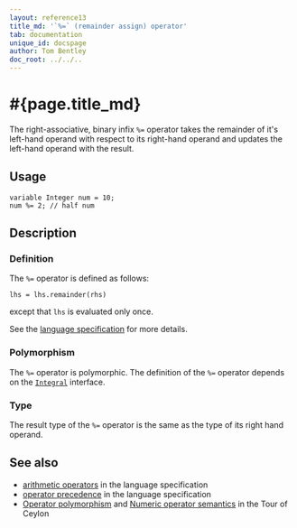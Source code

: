 ```yaml
---
layout: reference13
title_md: '`%=` (remainder assign) operator'
tab: documentation
unique_id: docspage
author: Tom Bentley
doc_root: ../../..
---
```


# #{page.title_md}

The right-associative, binary infix `%=` operator takes the remainder of it's 
left-hand operand with respect to its right-hand operand and updates 
the left-hand operand with the result.

## Usage 

<!-- cat: void m() { -->
<!-- try: -->
    variable Integer num = 10;
    num %= 2; // half num 
<!-- cat: } -->

## Description


### Definition

The `%=` operator is defined as follows:

<!-- try: -->
    lhs = lhs.remainder(rhs)

except that `lhs` is evaluated only once.

See the [language specification](#{site.urls.spec_current}#arithmetic) for more details.

### Polymorphism

The `%=` operator is polymorphic. The definition of the `%=` operator depends 
on the [`Integral`](#{site.urls.apidoc_1_3}/Integral.type.html) 
interface.

### Type

The result type of the `%=` operator is the same as the type of its right hand operand.

## See also

* [arithmetic operators](#{site.urls.spec_current}#arithmetic) in the 
  language specification
* [operator precedence](#{site.urls.spec_current}#operatorprecedence) in the 
  language specification
* [Operator polymorphism](#{page.doc_root}/tour/language-module/#operator_polymorphism) 
  and 
  [Numeric operator semantics](#{page.doc_root}/tour/language-module/#numeric_operator_semantics) 
  in the Tour of Ceylon
